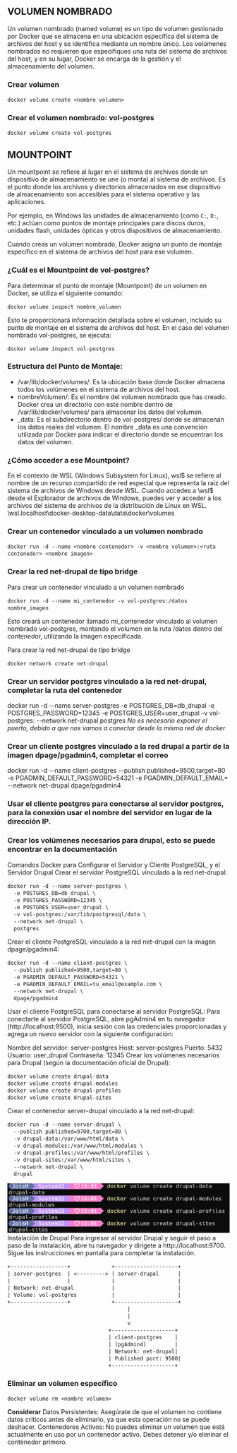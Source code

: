 ## VOLUMEN NOMBRADO
Un volumen nombrado (named volume) es un tipo de volumen gestionado por Docker que se almacena en una ubicación específica del sistema de archivos del host y se identifica mediante un nombre único. Los volúmenes nombrados no requieren que especifiques una ruta del sistema de archivos del host, y en su lugar, Docker se encarga de la gestión y el almacenamiento del volumen.


### Crear volumen
```
docker volume create <nombre volumen>
```

### Crear el volumen nombrado: vol-postgres
```
docker volume create vol-postgres
```

## MOUNTPOINT
Un mountpoint se refiere al lugar en el sistema de archivos donde un dispositivo de almacenamiento se une (o monta) al sistema de archivos. Es el punto donde los archivos y directorios almacenados en ese dispositivo de almacenamiento son accesibles para el sistema operativo y las aplicaciones.

Por ejemplo, en Windows las unidades de almacenamiento (como `C:`, `D:`, etc.) actúan como puntos de montaje principales para discos duros, unidades flash, unidades ópticas y otros dispositivos de almacenamiento.

Cuando creas un volumen nombrado, Docker asigna un punto de montaje específico en el sistema de archivos del host para ese volumen.

### ¿Cuál es el Mountpoint de vol-postgres?
Para determinar el punto de montaje (Mountpoint) de un volumen en Docker, se utiliza el siguiente comando:
```
docker volume inspect nombre_volumen
```
Esto te proporcionará información detallada sobre el volumen, incluido su punto de montaje en el sistema de archivos del host. En el caso del volumen nombrado vol-postgres, se ejecuta:
```
docker volume inspect vol-postgres
```

### Estructura del Punto de Montaje:
- /var/lib/docker/volumes/: Es la ubicación base donde Docker almacena todos los volúmenes en el sistema de archivos del host.
- nombreVolumen/: Es el nombre del volumen nombrado que has creado. Docker crea un directorio con este nombre dentro de /var/lib/docker/volumes/ para almacenar los datos del volumen.
- _data: Es el subdirectorio dentro de vol-postgres/ donde se almacenan los datos reales del volumen. El nombre _data es una convención utilizada por Docker para indicar el directorio donde se encuentran los datos del volumen.

### ¿Cómo acceder a ese Mountpoint?
En el contexto de WSL (Windows Subsystem for Linux), wsl$ se refiere al nombre de un recurso compartido de red especial que representa la raíz del sistema de archivos de Windows desde WSL. Cuando accedes a \\wsl$ desde el Explorador de archivos de Windows, puedes ver y acceder a los archivos del sistema de archivos de la distribución de Linux en WSL.
\\wsl.localhost\docker-desktop-data\data\docker\volumes

### Crear un contenedor vinculado a un volumen nombrado
```
docker run -d --name <nombre contenedor> -v <nombre volumen>:<ruta contenedor> <nombre imagen>
```

### Crear la red net-drupal de tipo bridge
Para crear un contenedor vinculado a un volumen nombrado
```
docker run -d --name mi_contenedor -v vol-postgres:/datos nombre_imagen
```
Esto creará un contenedor llamado mi_contenedor vinculado al volumen nombrado vol-postgres, montando el volumen en la ruta /datos dentro del contenedor, utilizando la imagen especificada.

Para crear la red net-drupal de tipo bridge
```
docker network create net-drupal
```


### Crear un servidor postgres vinculado a la red net-drupal, completar la ruta del contenedor
docker run -d --name server-postgres -e POSTGRES_DB=db_drupal -e POSTGRES_PASSWORD=12345 -e POSTGRES_USER=user_drupal -v vol-postgres:<ruta contenedor> --network net-drupal postgres
_No es necesario exponer el puerto, debido a que nos vamos a conectar desde la misma red de docker_


### Crear un cliente postgres vinculado a la red drupal a partir de la imagen dpage/pgadmin4, completar el correo
docker run -d --name client-postgres --publish published=9500,target=80 -e PGADMIN_DEFAULT_PASSWORD=54321 -e PGADMIN_DEFAULT_EMAIL=<correo> --network net-drupal dpage/pgadmin4

### Usar el cliente postgres para conectarse al servidor postgres, para la conexión usar el nombre del servidor en lugar de la dirección IP.

### Crear los volúmenes necesarios para drupal, esto se puede encontrar en la documentación
Comandos Docker para Configurar el Servidor y Cliente PostgreSQL, y el Servidor Drupal
Crear el servidor PostgreSQL vinculado a la red net-drupal:
```
docker run -d --name server-postgres \
  -e POSTGRES_DB=db_drupal \
  -e POSTGRES_PASSWORD=12345 \
  -e POSTGRES_USER=user_drupal \
  -v vol-postgres:/var/lib/postgresql/data \
  --network net-drupal \
  postgres
```

Crear el cliente PostgreSQL vinculado a la red net-drupal con la imagen dpage/pgadmin4:
```
docker run -d --name client-postgres \
  --publish published=9500,target=80 \
  -e PGADMIN_DEFAULT_PASSWORD=54321 \
  -e PGADMIN_DEFAULT_EMAIL=tu_email@example.com \
  --network net-drupal \
  dpage/pgadmin4
```
Usar el cliente PostgreSQL para conectarse al servidor PostgreSQL:
Para conectarte al servidor PostgreSQL, abre pgAdmin4 en tu navegador (http://localhost:9500), inicia sesión con las credenciales proporcionadas y agrega un nuevo servidor con la siguiente configuración:

Nombre del servidor: server-postgres
Host: server-postgres
Puerto: 5432
Usuario: user_drupal
Contraseña: 12345
Crear los volúmenes necesarios para Drupal (según la documentación oficial de Drupal):
```
docker volume create drupal-data
docker volume create drupal-modules
docker volume create drupal-profiles
docker volume create drupal-sites

```
Crear el contenedor server-drupal vinculado a la red net-drupal:
```
docker run -d --name server-drupal \
  --publish published=9700,target=80 \
  -v drupal-data:/var/www/html/data \
  -v drupal-modules:/var/www/html/modules \
  -v drupal-profiles:/var/www/html/profiles \
  -v drupal-sites:/var/www/html/sites \
  --network net-drupal \
  drupal
```
![Imagen](imagenes/aaa.png)
Instalación de Drupal
Para ingresar al servidor Drupal y seguir el paso a paso de la instalación, abre tu navegador y dirígete a http://localhost:9700. Sigue las instrucciones en pantalla para completar la instalación.


```
+------------------+             +--------------------+
| server-postgres  | <---------> | server-drupal      |
|                  |             |                    |
| Network: net-drupal            |                    |
| Volume: vol-postgres           |                    |
+------------------+             +--------------------+
                                      |
                                      |
                                      v
                                +--------------------+
                                | client-postgres    |
                                | (pgAdmin4)         |
                                | Network: net-drupal|
                                | Published port: 9500|
                                +--------------------+

```

### Eliminar un volumen específico
```
docker volume rm <nombre volumen>
```
**Considerar**
Datos Persistentes: Asegúrate de que el volumen no contiene datos críticos antes de eliminarlo, ya que esta operación no se puede deshacer.
Contenedores Activos: No puedes eliminar un volumen que está actualmente en uso por un contenedor activo. Debes detener y/o eliminar el contenedor primero.
